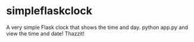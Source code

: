 # simpleflaskclock
A very simple Flask clock that shows the time and day.
python app.py and view the time and date! Thazzit!
